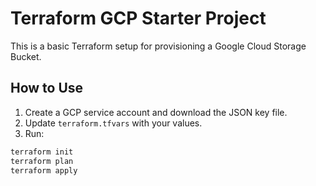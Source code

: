 # Terraform GCP Starter Project

This is a basic Terraform setup for provisioning a Google Cloud Storage Bucket.

## How to Use

1. Create a GCP service account and download the JSON key file.
2. Update `terraform.tfvars` with your values.
3. Run:

```bash
terraform init
terraform plan
terraform apply
